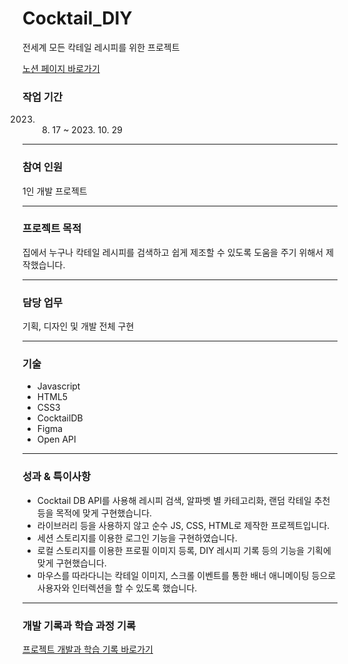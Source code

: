 # Cocktail_DIY
전세계 모든 칵테일 레시피를 위한 프로젝트

[노션 페이지 바로가기](https://www.notion.so/DIY-ebc256e5c43d41d29e80b367d0eab636)

### 작업 기간

2023. 08. 17 ~ 2023. 10. 29

---

### 참여 인원

1인 개발 프로젝트

---

### 프로젝트 목적

집에서 누구나 칵테일 레시피를 검색하고 쉽게 제조할 수 있도록 도움을 주기 위해서 제작했습니다.

---

### 담당 업무

기획, 디자인 및 개발 전체 구현

---

### 기술

- Javascript
- HTML5
- CSS3
- CocktailDB
- Figma
- Open API

---

### 성과 & 특이사항

- Cocktail DB API를 사용해 레시피 검색, 알파벳 별 카테고리화, 랜덤 칵테일 추천 등을 목적에 맞게 구현했습니다.
- 라이브러리 등을 사용하지 않고 순수 JS, CSS, HTML로 제작한 프로젝트입니다.
- 세션 스토리지를 이용한 로그인 기능을 구현하였습니다.
- 로컬 스토리지를 이용한 프로필 이미지 등록, DIY 레시피 기록 등의 기능을 기획에 맞게 구현했습니다.
- 마우스를 따라다니는 칵테일 이미지, 스크롤 이벤트를 통한 배너 애니메이팅 등으로 사용자와 인터렉션을 할 수 있도록 했습니다.

---

### 개발 기록과 학습 과정 기록

[프로젝트 개발과 학습 기록 바로가기](https://jewel-woodpecker-781.notion.site/Javascript_FrontEnd-60bd96eb58404e1fae56d6479b256a41?pvs=21)
